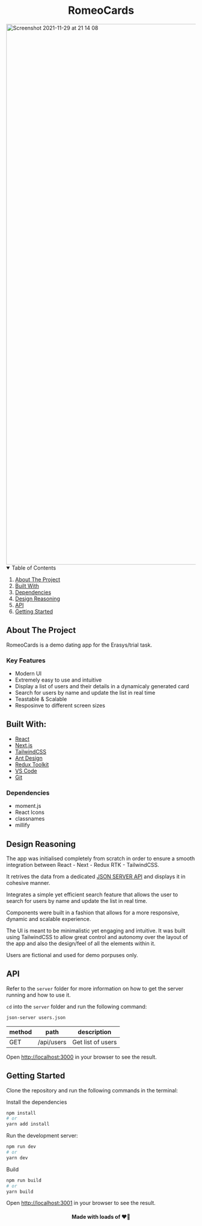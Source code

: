 <h1 align="center">RomeoCards</h1>

<img width="1438" alt="Screenshot 2021-11-29 at 21 14 08" src="https://user-images.githubusercontent.com/43752457/143936437-688d12d1-72c1-4cba-ba2a-2994177a916f.png">

<!-- TABLE OF CONTENTS -->
<details open="open">
  <summary>Table of Contents</summary>
  <ol>
    <li><a href="#about-the-project">About The Project</a></li>
    <li><a href="#built-with">Built With</a></li>
    <li><a href="#dependencies">Dependencies</a></li>
    <li><a href="#design-reasoning">Design Reasoning</a></li>
    <li><a href="#API">API</a></li>
    <li><a href="#getting-started">Getting Started</a></li>
  </ol>
</details>

## About The Project

RomeoCards is a demo dating app for the Erasys/trial task.

### Key Features

- Modern UI
- Extremely easy to use and intuitive
- Display a list of users and their details in a dynamicaly generated card
- Search for users by name and update the list in real time
- Teastable & Scalable
- Resposinve to different screen sizes

## Built With:

- [React](https://reactjs.org/)
- [Next.js](https://nextjs.org/)
- [TailwindCSS](https://tailwindcss.com/)
- [Ant Design](https://ant.design/)
- [Redux Toolkit](https://redux-toolkit.js.org/)
- [VS Code](https://code.visualstudio.com/)
- [Git](https://git-scm.com/)

### Dependencies

- moment.js
- React Icons
- classnames
- millify

## Design Reasoning

The app was initialised completely from scratch in order to ensure a smooth integration between React - Next - Redux RTK - TailwindCSS.

It retrives the data from a dedicated [JSON SERVER API](https://github.com/edisonabdiel/RomeoTaskDB) and displays it in cohesive manner.

Integrates a simple yet efficient search feature that allows the user to search for users by name and update the list in real time.

Components were built in a fashion that allows for a more responsive, dynamic and scalable experience.

The UI is meant to be minimalistic yet engaging and intuitive. It was built using TailwindCSS to allow great control and autonomy over the layout of the app and also the design/feel of all the elements within it.

Users are fictional and used for demo porpuses only.

## API

Refer to the ```server``` folder for more information on how to get the server running and how to use it.

```cd``` into the ```server``` folder and run the following command:

```json-server users.json``` 

| method | path               | description            |
|--------|--------------------|------------------------|
| GET    | /api/users         | Get list of users      |

Open [http://localhost:3000](http://localhost:3000) in your browser to see the result.

## Getting Started

Clone the repository and run the following commands in the terminal:

Install the dependencies 

```bash
npm install
# or
yarn add install
```

Run the development server:

```bash
npm run dev
# or
yarn dev
```

Build 

```bash
npm run build
# or
yarn build
```


Open [http://localhost:3001](http://localhost:3001) in your browser to see the result.


<h4 align="center">Made with loads of ❤️‍🔥</h4>